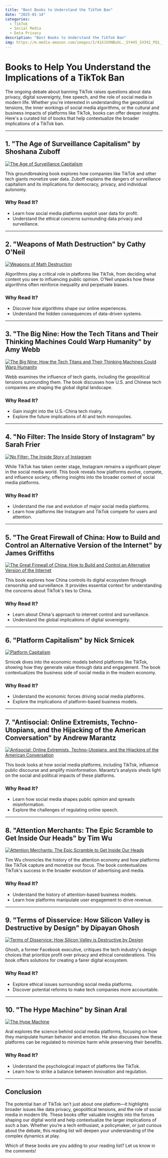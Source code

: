 ```yaml
---
title: "Best Books to Understand the TikTok Ban"
date: "2025-01-14"
categories:
  - TikTok
  - Social Media
  - Data Privacy
description: "Best Books to Understand the TikTok Ban"
img: https://m.media-amazon.com/images/I/41XJUXNBuhL._SY445_SX342_PQ1_.jpg
---
```

# Books to Help You Understand the Implications of a TikTok Ban

The ongoing debate about banning TikTok raises questions about data privacy, digital sovereignty, free speech, and the role of social media in modern life. Whether you're interested in understanding the geopolitical tensions, the inner workings of social media algorithms, or the cultural and business impacts of platforms like TikTok, books can offer deeper insights. Here's a curated list of books that help contextualize the broader implications of a TikTok ban.

---

## **1. "The Age of Surveillance Capitalism" by Shoshana Zuboff**

[![The Age of Surveillance Capitalism](https://m.media-amazon.com/images/I/41XJUXNBuhL._SY445_SX342_PQ1_.jpg)](https://amzn.to/3BYJyw9)

This groundbreaking book explores how companies like TikTok and other tech giants monetize user data. Zuboff explains the dangers of surveillance capitalism and its implications for democracy, privacy, and individual autonomy.

### Why Read It?
- Learn how social media platforms exploit user data for profit.
- Understand the ethical concerns surrounding data privacy and surveillance.

---

## **2. "Weapons of Math Destruction" by Cathy O'Neil**

[![Weapons of Math Destruction](https://m.media-amazon.com/images/I/41ZRjAQZMFL._SY445_SX342_PQ1_.jpg)](https://amzn.to/4h6E8Ou)

Algorithms play a critical role in platforms like TikTok, from deciding what content you see to influencing public opinion. O'Neil unpacks how these algorithms often reinforce inequality and perpetuate biases.

### Why Read It?
- Discover how algorithms shape our online experiences.
- Understand the hidden consequences of data-driven systems.

---

## **3. "The Big Nine: How the Tech Titans and Their Thinking Machines Could Warp Humanity" by Amy Webb**

[![The Big Nine: How the Tech Titans and Their Thinking Machines Could Warp Humanity](https://m.media-amazon.com/images/I/51V-dVq0EQL._SY445_SX342_PQ1_.jpg)](https://amzn.to/4hyyGnV)

Webb examines the influence of tech giants, including the geopolitical tensions surrounding them. The book discusses how U.S. and Chinese tech companies are shaping the global digital landscape.

### Why Read It?
- Gain insight into the U.S.-China tech rivalry.
- Explore the future implications of AI and tech monopolies.

---

## **4. "No Filter: The Inside Story of Instagram" by Sarah Frier**

[![No Filter: The Inside Story of Instagram](https://m.media-amazon.com/images/I/41tOtu4olJL._SY445_SX342_PQ1_.jpg)](https://amzn.to/4hdvsG7)

While TikTok has taken center stage, Instagram remains a significant player in the social media world. This book reveals how platforms evolve, compete, and influence society, offering insights into the broader context of social media platforms.

### Why Read It?
- Understand the rise and evolution of major social media platforms.
- Learn how platforms like Instagram and TikTok compete for users and attention.

---

## **5. "The Great Firewall of China: How to Build and Control an Alternative Version of the Internet" by James Griffiths**

[![The Great Firewall of China: How to Build and Control an Alternative Version of the Internet](https://m.media-amazon.com/images/I/41O15G1vOtL._SY445_SX342_PQ1_.jpg)](https://amzn.to/4g1d56j)

This book explores how China controls its digital ecosystem through censorship and surveillance. It provides essential context for understanding the concerns about TikTok's ties to China.

### Why Read It?
- Learn about China's approach to internet control and surveillance.
- Understand the global implications of digital sovereignty.

---

## **6. "Platform Capitalism" by Nick Srnicek**

[![Platform Capitalism](https://m.media-amazon.com/images/I/81IIsDIGF8L._SY522_.jpg)](https://amzn.to/3CaTZNe)

Srnicek dives into the economic models behind platforms like TikTok, showing how they generate value through data and engagement. The book contextualizes the business side of social media in the modern economy.

### Why Read It?
- Understand the economic forces driving social media platforms.
- Explore the implications of platform-based business models.

---

## **7. "Antisocial: Online Extremists, Techno-Utopians, and the Hijacking of the American Conversation" by Andrew Marantz**

[![Antisocial: Online Extremists, Techno-Utopians, and the Hijacking of the American Conversation](https://m.media-amazon.com/images/I/81KaqWDU-AL._SY522_.jpg)](https://amzn.to/40CiQ4P)

This book looks at how social media platforms, including TikTok, influence public discourse and amplify misinformation. Marantz’s analysis sheds light on the social and political impacts of these platforms.

### Why Read It?
- Learn how social media shapes public opinion and spreads misinformation.
- Explore the challenges of regulating online speech.

---

## **8. "Attention Merchants: The Epic Scramble to Get Inside Our Heads" by Tim Wu**

[![Attention Merchants: The Epic Scramble to Get Inside Our Heads](https://m.media-amazon.com/images/I/517FJdmUl3L._SY445_SX342_PQ1_.jpg)](https://amzn.to/4gUkgOX)

Tim Wu chronicles the history of the attention economy and how platforms like TikTok capture and monetize our focus. The book contextualizes TikTok's success in the broader evolution of advertising and media.

### Why Read It?
- Understand the history of attention-based business models.
- Learn how platforms manipulate user engagement to drive revenue.

---

## **9. "Terms of Disservice: How Silicon Valley is Destructive by Design" by Dipayan Ghosh**

[![Terms of Disservice: How Silicon Valley is Destructive by Design](https://m.media-amazon.com/images/I/412sv7dESKL._SY445_SX342_PQ1_.jpg)](https://amzn.to/4hd2ZjE)

Ghosh, a former Facebook executive, critiques the tech industry's design choices that prioritize profit over privacy and ethical considerations. This book offers solutions for creating a fairer digital ecosystem.

### Why Read It?
- Explore ethical issues surrounding social media platforms.
- Discover potential reforms to make tech companies more accountable.

---

## **10. "The Hype Machine" by Sinan Aral**

[![The Hype Machine](https://m.media-amazon.com/images/I/81PqU-L4CeL._SY522_.jpg)](https://amzn.to/40jSC6I)

Aral explores the science behind social media platforms, focusing on how they manipulate human behavior and emotion. He also discusses how these platforms can be regulated to minimize harm while preserving their benefits.

### Why Read It?
- Understand the psychological impact of platforms like TikTok.
- Learn how to strike a balance between innovation and regulation.

---

## Conclusion

The potential ban of TikTok isn't just about one platform—it highlights broader issues like data privacy, geopolitical tensions, and the role of social media in modern life. These books offer valuable insights into the forces shaping our digital world and help contextualize the larger implications of such a ban. Whether you’re a tech enthusiast, a policymaker, or just curious about the debate, this reading list will deepen your understanding of the complex dynamics at play.

Which of these books are you adding to your reading list? Let us know in the comments!
